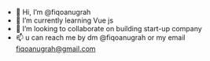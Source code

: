 - 👋 Hi, I’m @fiqoanugrah
- 🌱 I’m currently learning Vue js
- 💞️ I’m looking to collaborate on building start-up company
- 📫 u can reach me by dm @fiqoanugrah or my email fiqoanugrah@gmail.com

<!---
fiqoanugrah/fiqoanugrah is a ✨ special ✨ repository because its `README.md` (this file) appears on your GitHub profile.
You can click the Preview link to take a look at your changes.
--->
